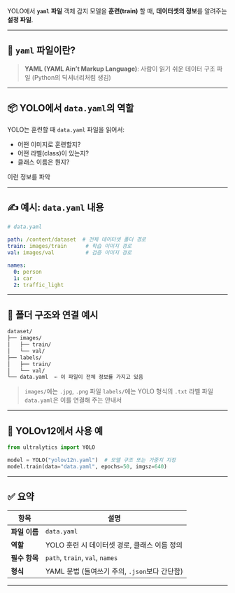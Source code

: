 
YOLO에서 **`yaml` 파일** 객체 감지 모델을 **훈련(train)** 할 때, **데이터셋의 정보**를 알려주는 **설정 파일**.

---

## 📄 `yaml` 파일이란?

> **YAML (YAML Ain’t Markup Language)**: 사람이 읽기 쉬운 데이터 구조 파일 (Python의 딕셔너리처럼 생김)

---

## 📦 YOLO에서 `data.yaml`의 역할

YOLO는 훈련할 때 `data.yaml` 파일을 읽어서:

* 어떤 이미지로 훈련할지?
* 어떤 라벨(class)이 있는지?
* 클래스 이름은 뭔지?

이런 정보를 파악

---

## ✍️ 예시: `data.yaml` 내용

```yaml
# data.yaml

path: /content/dataset  # 전체 데이터셋 폴더 경로
train: images/train      # 학습 이미지 경로
val: images/val          # 검증 이미지 경로

names:
  0: person
  1: car
  2: traffic_light
```

---

## 📁 폴더 구조와 연결 예시

```bash
dataset/
├── images/
│   ├── train/
│   └── val/
├── labels/
│   ├── train/
│   └── val/
└── data.yaml  ← 이 파일이 전체 정보를 가지고 있음
```

> `images/`에는 `.jpg`, `.png` 파일
> `labels/`에는 YOLO 형식의 `.txt` 라벨 파일
> `data.yaml`은 이를 연결해 주는 안내서

---

## 🧪 YOLOv12에서 사용 예

```python
from ultralytics import YOLO

model = YOLO("yolov12n.yaml")  # 모델 구조 또는 가중치 지정
model.train(data="data.yaml", epochs=50, imgsz=640)
```

---

## ✅ 요약

| 항목        | 설명                               |
| --------- | -------------------------------- |
| **파일 이름** | `data.yaml`                      |
| **역할**    | YOLO 훈련 시 데이터셋 경로, 클래스 이름 정의     |
| **필수 항목** | `path`, `train`, `val`, `names`  |
| **형식**    | YAML 문법 (들여쓰기 주의, `.json`보다 간단함) |

---
